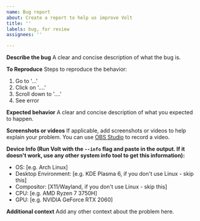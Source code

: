 ```yaml
---
name: Bug report
about: Create a report to help us improve Volt
title: ''
labels: bug, for review
assignees: ''

---
```


**Describe the bug**
A clear and concise description of what the bug is.

**To Reproduce**
Steps to reproduce the behavior:
1. Go to '...'
2. Click on '....'
3. Scroll down to '....'
4. See error

**Expected behavior**
A clear and concise description of what you expected to happen.

**Screenshots or videos**
If applicable, add screenshots or videos to help explain your problem. You can use [OBS Studio](https://obsproject.com/) to record a video.

**Device Info (Run Volt with the `--info` flag and paste in the output. If it doesn't work, use any other system info tool to get this information):**
 - OS: [e.g. Arch Linux]
 - Desktop Environment: [e.g. KDE Plasma 6, if you don't use Linux - skip this]
 - Compositor: [X11/Wayland, if you don't use Linux - skip this]
 - CPU: [e.g. AMD Ryzen 7 3750H]
 - GPU: [e.g. NVIDIA GeForce RTX 2060]

**Additional context**
Add any other context about the problem here.
